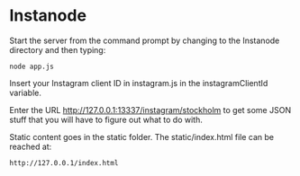 Instanode
=========

Start the server from the command prompt by changing to the Instanode directory and then typing:

	node app.js

Insert your Instagram client ID in instagram.js in the instagramClientId variable.

Enter the URL http://127.0.0.1:13337/instagram/stockholm to get some JSON stuff that you will have to figure out what to do with.

Static content goes in the static folder. The static/index.html file can be reached at:

	http://127.0.0.1/index.html


